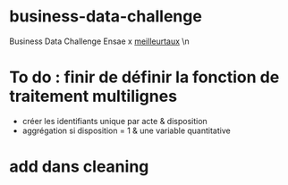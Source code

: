 # business-data-challenge

Business Data Challenge Ensae x [meilleurtaux](https://www.meilleurtaux.com/)
\n
# To do : finir de définir la fonction de traitement multilignes 
- créer les identifiants unique par acte & disposition 
- aggrégation si disposition = 1 & une variable quantitative 

# add dans cleaning 
